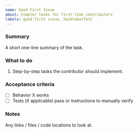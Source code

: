 ```yaml
---
name: Good First Issue
about: Simpler tasks for first-time contributors
labels: good first issue, hacktoberfest
---
```


### Summary
A short one-line summary of the task.

### What to do
1. Step-by-step tasks the contributor should implement.

### Acceptance criteria
- [ ] Behavior X works
- [ ] Tests (if applicable) pass or instructions to manually verify

### Notes
Any links / files / code locations to look at.
